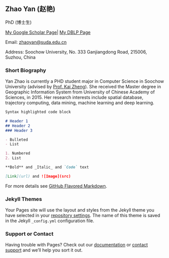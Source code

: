 ## Zhao Yan (赵艳)

PhD (博士生)

[My Google Scholar Page](https://scholar.google.com.hk/citations?hl=zh-CN&user=Oumc6Y4AAAAJ&view_op=list_works&gmla=AJsN-F4Mcdx7WA_X0P92YnKPJ53XghjFlVcFR5Ci71JnwKCO3EEtGU4VgdOmJct1EExlomSKyQWiMZH44t3skUHCjcx8M-d2u91JXNBD6itbZ8ymtTsP9RA)|
[My DBLP Page](https://dblp.uni-trier.de/pers/hd/z/Zhao_0008:Yan)

Email: zhaoyan@suda.edu.cn

Address: Soochow University, No. 333 Ganjiangdong Road, 215006, Suzhou, China


### Short Biography

Yan Zhao is currently a PHD student major in Computer Science in Soochow University (advised by [Prof. Kai Zheng](http://zheng-kai.com/)). She received the Master degree in Geographic Information System from University of Chinese Academy of Sciences, in 2015. Her research interests include spatial database, trajectory computing, data mining, machine learning and deep learning.

```markdown
Syntax highlighted code block

# Header 1
## Header 2
### Header 3

- Bulleted
- List

1. Numbered
2. List

**Bold** and _Italic_ and `Code` text

[Link](url) and ![Image](src)
```

For more details see [GitHub Flavored Markdown](https://guides.github.com/features/mastering-markdown/).

### Jekyll Themes

Your Pages site will use the layout and styles from the Jekyll theme you have selected in your [repository settings](https://github.com/zhaoyan-cloud/zhaoyan.github.com/settings). The name of this theme is saved in the Jekyll `_config.yml` configuration file.

### Support or Contact

Having trouble with Pages? Check out our [documentation](https://help.github.com/categories/github-pages-basics/) or [contact support](https://github.com/contact) and we’ll help you sort it out.
